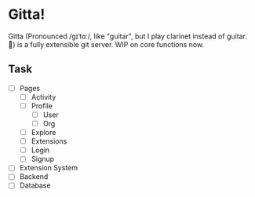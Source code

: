 # Gitta!

Gitta (Pronounced /ɡɪˈtɑː/, like "guitar", but I play clarinet instead of guitar. 🤣) is a fully extensible git server. WIP on core functions now.

## Task

- [ ] Pages
  - [ ] Activity
  - [ ] Profile
    - [ ] User
    - [ ] Org
  - [ ] Explore
  - [ ] Extensions
  - [ ] Login
  - [ ] Signup
- [ ] Extension System
- [ ] Backend
- [ ] Database
